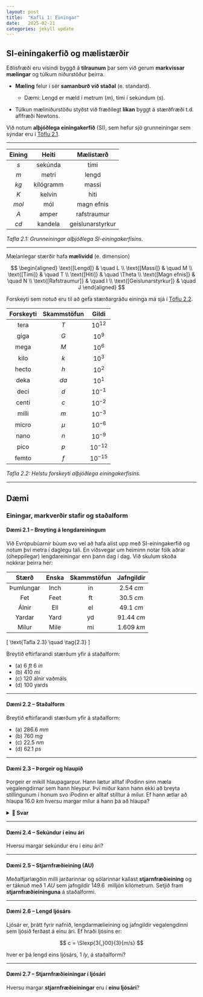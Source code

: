 ```yaml
---
layout: post
title:  "Kafli 1: Einingar"
date:   2025-02-21
categories: jekyll update
---
```

## SI-einingakerfið og mælistærðir

Eðlisfræði eru vísindi byggð á **tilraunum** þar sem við gerum **markvissar mælingar** og túlkum niðurstöður þeirra.

- **Mæling** felur í sér **samanburð við staðal** (e. standard).  
  - Dæmi: Lengd er mæld í metrum ($\si{m}$), tími í sekúndum ($\si{s}$).  

- Túlkun mæliniðurstöðu styðst við fræðilegt **líkan** byggt á stærðfræði t.d. aflfræði Newtons.

Við notum **alþjóðlega einingakerfið** (SI), sem hefur sjö grunneiningar sem sýndar eru í [Töflu 2.1](#tafla-einingakerfi).  

---

<div class="table-wrapper" markdown="block">

| **Eining**  | **Heiti**       | **Mælistærð**   |
|:----------:|:--------------:|:--------------:|
| $\si{s}$   | sekúnda        | tími              |
| $\si{m}$   | metri          | lengd             |
| $\si{kg}$  | kílógramm      | massi             |
| $\si{K}$   | kelvin         | hiti              |
| $\si{mol}$ | mól            | magn efnis        |
| $\si{A}$   | amper          | rafstraumur       |
| $\si{cd}$  | kandela        | geislunarstyrkur  |

</div>

*Tafla 2.1: Grunneiningar alþjóðlega SI-einingakerfisins.*

---
Mælanlegar stærðir hafa **mælivídd** (e. dimension)

$$
\begin{aligned}
    \text{[Lengd]} & \quad L \\
    \text{[Massi]} & \quad M \\
    \text{[Tími]}  & \quad T \\
    \text{[Hiti]}  & \quad \Theta \\
    \text{[Magn efnis]} & \quad N \\
    \text{[Rafstraumur]} & \quad I \\
    \text{[Geislunarstyrkur]} & \quad J
\end{aligned}
$$


Forskeyti sem notuð eru til að gefa stærðargráðu eininga má sjá í [Töflu 2.2](#tafla-forskeyti).

<div class="table-wrapper" markdown="block">

| **Forskeyti** | **Skammstöfun** | **Gildi**  |
|:------------:|:--------------:|:----------:|
| tera        | $\si{T}$       | $10^{12}$  |
| giga        | $\si{G}$       | $10^{9}$   |
| mega        | $\si{M}$       | $10^{6}$   |
| kilo        | $\si{k}$       | $10^{3}$   |
| hecto       | $\si{h}$       | $10^{2}$   |
| deka        | $\si{da}$      | $10^{1}$   |
| deci        | $\si{d}$       | $10^{-1}$  |
| centi       | $\si{c}$       | $10^{-2}$  |
| milli       | $\si{m}$       | $10^{-3}$  |
| micro       | $\si{\mu}$     | $10^{-6}$  |
| nano        | $\si{n}$       | $10^{-9}$  |
| pico        | $\si{p}$       | $10^{-12}$ |
| femto       | $\si{f}$       | $10^{-15}$ |

</div>

*Tafla 2.2: Helstu forskeyti alþjóðlega einingakerfisins.*

---


## Dæmi

### **Einingar, markverðir stafir og staðalform**

#### **Dæmi 2.1** – Breyting á lengdareiningum

Við Evrópubúarnir búum svo vel að hafa alist upp með SI-einingakerfið og notum því metra í daglegu tali. En víðsvegar um heiminn notar fólk aðrar (óheppilegar) lengdareiningar enn þann dag í dag. Við skulum skoða nokkrar þeirra hér:

<div class="table-wrapper" markdown="block" id="tafla-einingakerfi2">

| **Stærð**    | **Enska** | **Skammstöfun** | **Jafngildir** |
|:------------:|:--------:|:--------------:|:--------------:|
| Þumlungar    | Inch     | in             | $\SI{2,54}{cm}$  |
| Fet         | Feet     | ft             | $\SI{30,5}{cm}$  |
| Álnir       | Ell      | el             | $\SI{49,1}{cm}$  |
| Yardar      | Yard     | yd             | $\SI{91,44}{cm}$ |
| Mílur       | Mile     | mi             | $\SI{1,609}{km}$ |

</div>

\[
\text{Tafla 2.3} \quad \tag{2.3}
\]

Breytið eftirfarandi stærðum yfir á staðalform:

- (a) $\SI{6}{ft}$ $\SI{6}{in}$
- (b) $\SI{410}{mi}$
- (c) $120$ álnir vaðmáls
- (d) $100$ yards

---

#### **Dæmi 2.2** – Staðalform

Breytið eftirfarandi stærðum yfir á staðalform:

- (a) $\SI{286,6}{mm}$
- (b) $\SI{760}{mg}$
- (c) $\SI{22,5}{nm}$
- (d) $\SI{62,1}{ps}$

---

#### **Dæmi 2.3** – Þorgeir og hlaupið

Þorgeir er mikill hlaupagarpur. Hann lætur alltaf iPodinn sinn mæla vegalengdirnar sem hann hleypur. Því miður kann hann ekki að breyta stillingunum í honum svo iPodinn er alltaf stilltur á mílur. Ef hann ætlar að hlaupa $\SI{16,0}{km}$ hversu margar mílur á hann þá að hlaupa?

<details>
  <summary><strong>📖 Svar</strong></summary>
$\SI{9,94}{}$mílur.
</details>

---

#### **Dæmi 2.4** – Sekúndur í einu ári

Hversu margar sekúndur eru í einu ári?

---

#### **Dæmi 2.5** – Stjarnfræðieining (AU)

Meðalfjarlægðin milli jarðarinnar og sólarinnar kallast **stjarnfræðieining** og er táknuð með $\SI{1}{AU}$ sem jafngildir $\SI{149,6}{}$ milljón kílómetrum. Setjið fram **stjarnfræðieininguna** á staðalformi.

---

#### **Dæmi 2.6** – Lengd ljósárs

Ljósár er, þrátt fyrir nafnið, lengdarmælieining og jafngildir vegalengdinni sem ljósið ferðast á einu ári. Ef hraði ljósins er:

$$
c = \SIexp{3{,}00}{3}{m/s}
$$

hver er þá lengd eins ljósárs, $\SI{1}{ly}$, á staðalformi?

---

#### **Dæmi 2.7** – Stjarnfræðieiningar í ljósári

Hversu margar **stjarnfræðieiningar** eru í **einu ljósári**?
